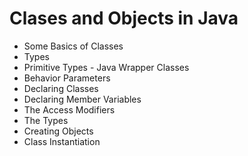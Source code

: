 # Clases and Objects in Java

- Some Basics of Classes
- Types
- Primitive Types - Java Wrapper Classes
- Behavior Parameters
- Declaring Classes
- Declaring Member Variables
- The Access Modifiers
- The Types
- Creating Objects
- Class Instantiation
